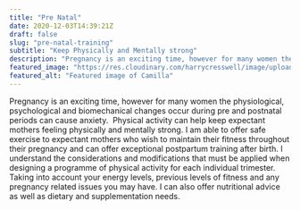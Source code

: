 ```yaml
---
title: "Pre Natal"
date: 2020-12-03T14:39:21Z
draft: false
slug: "pre-natal-training"
subtitle: "Keep Physically and Mentally strong"
description: "Pregnancy is an exciting time, however for many women the physiological, psychological and biomechanical changes occur during pre and postnatal periods can cause anxiety."
featured_image: "https://res.cloudinary.com/harrycresswell/image/upload/v1607006817/camilla-cresswell-fitness-personal-training.jpg"
featured_alt: "Featured image of Camilla"
---
```

Pregnancy is an exciting time, however for many women the physiological, psychological
and biomechanical changes occur during pre and postnatal periods can cause anxiety. 
Physical activity can help keep expectant mothers feeling physically and mentally strong. I
am able to offer safe exercise to expectant mothers who wish to maintain their fitness
throughout their pregnancy and can offer exceptional postpartum training after birth.
I understand the considerations and modifications that must be applied when designing a
programme of physical activity for each individual trimester. Taking into account your
energy levels, previous levels of fitness and any pregnancy related issues you may have.
I can also offer nutritional advice as well as dietary and supplementation needs.
